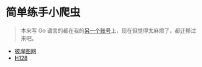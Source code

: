 # 简单练手小爬虫

> 本来写 Go 语言的都在我的[另一个账号](https://github.com/cxfans)上，现在但觉得太麻烦了，都迁移过来吧。

- [彼岸图网](netbian/README.md)
- [H128](h128/README.md) 
